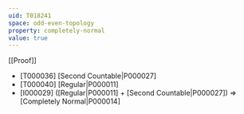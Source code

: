 ```yaml
---
uid: T018241
space: odd-even-topology
property: completely-normal
value: true
---
```

[[Proof]]

* [T000036] [Second Countable|P000027]
* [T000040] [Regular|P000011]
* [I000029] ([Regular|P000011] + [Second Countable|P000027]) => [Completely Normal|P000014]

